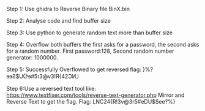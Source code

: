 Step 1:
Use ghidra to Reverse Binary file BinX.bin

Step 2:
Analyse code and find buffer size

Step 3:
Use python to generate random text more than buffer size

Step 4:
Overflow both buffers the first asks for a password, the second asks for a random number.
First password:128, Second random number generator: 1000000.

Step 5: Successfully Overflowed to get reversed flag:
}%?ɘɘƧ$UႧɘ#5ɿ3@v3!Я{42ƆИ⅃

Step 6:Use a reversed text tool like: https://www.textfixer.com/tools/reverse-text-generator.php
Mirror and Reverse Text to get the flag.
Flag: LNC24{R!3v@3r5#eDU$See?%}
